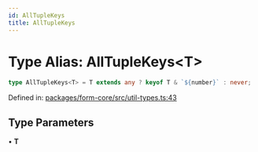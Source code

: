 ```yaml
---
id: AllTupleKeys
title: AllTupleKeys
---
```


<!-- DO NOT EDIT: this page is autogenerated from the type comments -->

# Type Alias: AllTupleKeys\<T\>

```ts
type AllTupleKeys<T> = T extends any ? keyof T & `${number}` : never;
```

Defined in: [packages/form-core/src/util-types.ts:43](https://github.com/TanStack/form/blob/main/packages/form-core/src/util-types.ts#L43)

## Type Parameters

• **T**
